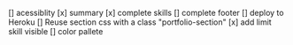 [] acessiblity
[x] summary
[x] complete skills
[] complete footer
[] deploy to Heroku
[] Reuse section css with a class "portfolio-section"
[x] add limit skill visible
[] color pallete
